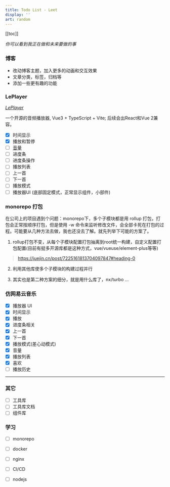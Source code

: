 ```yaml
---
title: Todo List - Leet
display: ''
art: random
---
```


[[toc]]

<SubNav />

*你可以看到我正在做和未来要做的事*

### 博客

- 改动博客主题，加入更多的动画和交互效果
- 文章分类，标签，归档等
- 添加一些更有趣的功能

### LePlayer

[*LePlayer*](https://github.com/skyline523/LePlayer)

一个开源的音频播放器, Vue3 + TypeScript + Vite; 后续会出React和Vue 2兼容。

- [x] 时间显示
- [x] 播放和暂停
- [ ] [音量](https://github.com/skyline523/LePlayer)
- [ ] 进度条
- [ ] 进度条操作
- [ ] 播放列表
- [ ] 上一首
- [ ] 下一首
- [ ] 播放模式
- [ ] 播放器UI (底部固定模式，正常显示组件，小部件)

### monorepo 打包

在公司上的项目遇到个问题：monorepo下，多个子模块都是用 rollup 打包，打包会正常按顺序打包，但是使用 -w 命令来监听修改文件，会全部卡死在打包的过程。可能要从几种方法去做，我也还没去了解。就先列举下可能的方案了。

1. rollup打包不变，从每个子模块配置打包抽离到root统一构建，自定义配置打包配置(目前有挺多开源库都是这种方式，vue/vueuse/element-plus等等)
> https://juejin.cn/post/7225161813704097847#heading-0

2. 利用其他库使多个子模块的构建过程并行

3. 其实也是第二种方案的细分，就是用什么库了，nx/turbo ...

### 仿网易云音乐

- [x] 播放器 UI
- [x] 时间显示
- [x] 播放
- [x] 进度条相关
- [x] 上一首
- [x] 下一首
- [x] 播放模式(差心动模式)
- [x] 音量
- [x] 播放列表
- [x] 喜欢
- [ ] 播放历史

---

### 其它

- [ ] 工具库
- [ ] 工具库文档
- [ ] 组件库

### 学习

- [ ] monorepo

- [ ] docker
- [ ] nginx
- [ ] CI/CD

- [ ] nodejs
